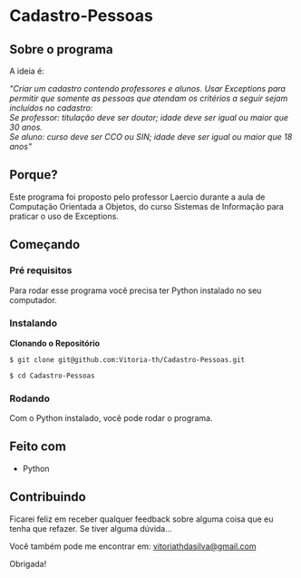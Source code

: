 # Cadastro-Pessoas

## Sobre o programa

A ideia é:

_"Criar um cadastro contendo professores e alunos. Usar Exceptions para permitir que somente as pessoas 
que atendam os critérios a seguir sejam incluídos no cadastro:
<br>
Se professor: titulação deve ser doutor; idade deve ser igual ou maior que 30 anos. 
<br>
Se aluno: curso deve ser CCO ou SIN; idade deve ser igual ou maior que 18 anos"_

## Porque?

Este programa foi proposto pelo professor Laercio durante a aula de Computação Orientada a Objetos, do curso Sistemas de Informação para praticar o uso de Exceptions. 

## Começando

### Pré requisitos

Para rodar esse programa você precisa ter Python instalado no seu computador.

### Instalando

**Clonando o Repositório**

```
$ git clone git@github.com:Vitoria-th/Cadastro-Pessoas.git

$ cd Cadastro-Pessoas
```

### Rodando

Com o Python instalado, você pode rodar o programa.


## Feito com

- Python

## Contribuindo

Ficarei feliz em receber qualquer feedback sobre alguma coisa que eu tenha que refazer. Se tiver alguma dúvida...

Você também pode me encontrar em: vitoriathdasilva@gmail.com

Obrigada!
